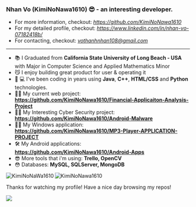 ### Nhan Vo (KimiNoNawa1610) 😎 - an interesting developer.

- For more information, checkout: *https://github.com/KimiNoNawa1610*
- For my detailed profile, checkout: *https://www.linkedin.com/in/nhan-vo-07182418b/*
- For contacting, checkout: *vothanhnhan108@gmail.com*

--------

- 📚  I Graduated from **California State University of Long Beach - USA** with Major in Computer Science and Applied Mathematics Minor
- 😼  I enjoy building great product for user & operating it
- 👨‍ 💻 I've been coding in years using **Java**, **C++**, **HTML/CSS** and **Python** technologies.
- 🐱‍🏍 My current web project: **https://github.com/KimiNoNawa1610/Financial-Applicaiton-Analysis-Project**
- 👷‍♂️ My Interesting Cyber Security project: **https://github.com/KimiNoNawa1610/Android-Malware**
- 👨‍💻 My Windows application: **https://github.com/KimiNoNawa1610/MP3-Player-APPLICATION-PROJECT**
- 🛠  My Android applications: **https://github.com/KimiNoNawa1610/Android-Apps**
- 😎  More tools that i'm using: **Trello, OpenCV**
- 😳  Databases: **MySQL, SQLServer, MongoDB**

<p><img align="left" src="https://github-readme-stats.vercel.app/api/top-langs?username=KimiNoNawa1610&show_icons=true&locale=en&layout=compact" alt="KimiNoNaWa1610" /></p>

<p><img align="center" src="https://github-readme-streak-stats.herokuapp.com/?user=KimiNoNawa1610&" alt="KimiNoNawa1610" /></p>

Thanks for watching my profile! Have a nice day browsing my repos!

![](https://komarev.com/ghpvc/?username=KimiNoNawa1610)
